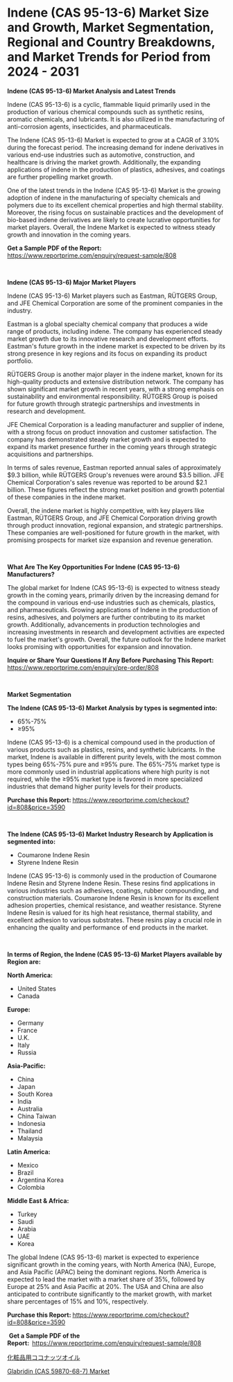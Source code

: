 <p><h1>Indene (CAS 95-13-6) Market Size and Growth, Market Segmentation, Regional and Country Breakdowns, and Market Trends for Period from 2024 -  2031</h1></p><p><strong>Indene (CAS 95-13-6) Market Analysis and Latest Trends</strong></p>
<p><p>Indene (CAS 95-13-6) is a cyclic, flammable liquid primarily used in the production of various chemical compounds such as synthetic resins, aromatic chemicals, and lubricants. It is also utilized in the manufacturing of anti-corrosion agents, insecticides, and pharmaceuticals.</p><p>The Indene (CAS 95-13-6) Market is expected to grow at a CAGR of 3.10% during the forecast period. The increasing demand for indene derivatives in various end-use industries such as automotive, construction, and healthcare is driving the market growth. Additionally, the expanding applications of indene in the production of plastics, adhesives, and coatings are further propelling market growth.</p><p>One of the latest trends in the Indene (CAS 95-13-6) Market is the growing adoption of indene in the manufacturing of specialty chemicals and polymers due to its excellent chemical properties and high thermal stability. Moreover, the rising focus on sustainable practices and the development of bio-based indene derivatives are likely to create lucrative opportunities for market players. Overall, the Indene Market is expected to witness steady growth and innovation in the coming years.</p></p>
<p><strong>Get a Sample PDF of the Report:&nbsp;</strong> <a href="https://www.reportprime.com/enquiry/request-sample/808">https://www.reportprime.com/enquiry/request-sample/808</a></p>
<p>&nbsp;</p>
<p><strong>Indene (CAS 95-13-6) Major Market Players</strong></p>
<p><p>Indene (CAS 95-13-6) Market players such as Eastman, RÜTGERS Group, and JFE Chemical Corporation are some of the prominent companies in the industry. </p><p>Eastman is a global specialty chemical company that produces a wide range of products, including indene. The company has experienced steady market growth due to its innovative research and development efforts. Eastman's future growth in the indene market is expected to be driven by its strong presence in key regions and its focus on expanding its product portfolio.</p><p>RÜTGERS Group is another major player in the indene market, known for its high-quality products and extensive distribution network. The company has shown significant market growth in recent years, with a strong emphasis on sustainability and environmental responsibility. RÜTGERS Group is poised for future growth through strategic partnerships and investments in research and development.</p><p>JFE Chemical Corporation is a leading manufacturer and supplier of indene, with a strong focus on product innovation and customer satisfaction. The company has demonstrated steady market growth and is expected to expand its market presence further in the coming years through strategic acquisitions and partnerships.</p><p>In terms of sales revenue, Eastman reported annual sales of approximately $9.3 billion, while RÜTGERS Group's revenues were around $3.5 billion. JFE Chemical Corporation's sales revenue was reported to be around $2.1 billion. These figures reflect the strong market position and growth potential of these companies in the indene market.</p><p>Overall, the indene market is highly competitive, with key players like Eastman, RÜTGERS Group, and JFE Chemical Corporation driving growth through product innovation, regional expansion, and strategic partnerships. These companies are well-positioned for future growth in the market, with promising prospects for market size expansion and revenue generation.</p></p>
<p>&nbsp;</p>
<p><strong>What Are The Key Opportunities For Indene (CAS 95-13-6) Manufacturers?</strong></p>
<p><p>The global market for Indene (CAS 95-13-6) is expected to witness steady growth in the coming years, primarily driven by the increasing demand for the compound in various end-use industries such as chemicals, plastics, and pharmaceuticals. Growing applications of Indene in the production of resins, adhesives, and polymers are further contributing to its market growth. Additionally, advancements in production technologies and increasing investments in research and development activities are expected to fuel the market's growth. Overall, the future outlook for the Indene market looks promising with opportunities for expansion and innovation.</p></p>
<p><strong>Inquire or Share Your Questions If Any Before Purchasing This Report:</strong> <a href="https://www.reportprime.com/enquiry/pre-order/808">https://www.reportprime.com/enquiry/pre-order/808</a></p>
<p>&nbsp;</p>
<p><strong>Market Segmentation</strong></p>
<p><strong>The Indene (CAS 95-13-6) Market Analysis by types is segmented into:</strong></p>
<p><ul><li>65%-75%</li><li>≥95%</li></ul></p>
<p><p>Indene (CAS 95-13-6) is a chemical compound used in the production of various products such as plastics, resins, and synthetic lubricants. In the market, Indene is available in different purity levels, with the most common types being 65%-75% pure and ≥95% pure. The 65%-75% market type is more commonly used in industrial applications where high purity is not required, while the ≥95% market type is favored in more specialized industries that demand higher purity levels for their products.</p></p>
<p><strong>Purchase this Report:&nbsp;</strong><a href="https://www.reportprime.com/checkout?id=808&price=3590">https://www.reportprime.com/checkout?id=808&price=3590</a></p>
<p>&nbsp;</p>
<p><strong>The Indene (CAS 95-13-6) Market Industry Research by Application is segmented into:</strong></p>
<p><ul><li>Coumarone Indene Resin</li><li>Styrene Indene Resin</li></ul></p>
<p><p>Indene (CAS 95-13-6) is commonly used in the production of Coumarone Indene Resin and Styrene Indene Resin. These resins find applications in various industries such as adhesives, coatings, rubber compounding, and construction materials. Coumarone Indene Resin is known for its excellent adhesion properties, chemical resistance, and weather resistance. Styrene Indene Resin is valued for its high heat resistance, thermal stability, and excellent adhesion to various substrates. These resins play a crucial role in enhancing the quality and performance of end products in the market.</p></p>
<p>&nbsp;</p>
<p><strong>In terms of Region, the Indene (CAS 95-13-6) Market Players available by Region are:</strong></p>
<p>
    <p> <strong> North America: </strong>
        <ul>
            <li>United States</li>
            <li>Canada</li>
        </ul>
        </p> 
    <p> <strong> Europe: </strong>
        <ul>
            <li>Germany</li>
            <li>France</li>
            <li>U.K.</li>
            <li>Italy</li>
            <li>Russia</li>
        </ul>
        </p> 
    <p> <strong> Asia-Pacific: </strong>
        <ul>
            <li>China</li>
            <li>Japan</li>
            <li>South Korea</li>
            <li>India</li>
            <li>Australia</li>
            <li>China Taiwan</li>
            <li>Indonesia</li>
            <li>Thailand</li>
            <li>Malaysia</li>
        </ul>
        </p> 
    <p> <strong> Latin America: </strong>
        <ul>
            <li>Mexico</li>
            <li>Brazil</li>
            <li>Argentina Korea</li>
            <li>Colombia</li>
        </ul>
        </p> 
    <p> <strong> Middle East & Africa: </strong>
        <ul>
            <li>Turkey</li>
            <li>Saudi</li>
            <li>Arabia</li>
            <li>UAE</li>
            <li>Korea</li>
        </ul>
    </p>
    </p>
<p><p>The global Indene (CAS 95-13-6) market is expected to experience significant growth in the coming years, with North America (NA), Europe, and Asia Pacific (APAC) being the dominant regions. North America is expected to lead the market with a market share of 35%, followed by Europe at 25% and Asia Pacific at 20%. The USA and China are also anticipated to contribute significantly to the market growth, with market share percentages of 15% and 10%, respectively.</p></p>
<p><strong>Purchase this Report: </strong><a href="https://www.reportprime.com/checkout?id=808&price=3590">https://www.reportprime.com/checkout?id=808&price=3590</a></p>
<p>&nbsp;<strong>Get a Sample PDF of the Report:&nbsp;&nbsp;</strong><a href="https://www.reportprime.com/enquiry/request-sample/808">https://www.reportprime.com/enquiry/request-sample/808</a></p>
<p><strong></strong></p>
<p><p><a href="https://github.com/mohamedbakry57/Market-Research-Report-List-3/blob/main/35190442644.md">化粧品用ココナッツオイル</a></p><p><a href="https://github.com/JameTravis/Market-Research-Report-List-4/blob/main/glabridin-cas-59870-68-7-market.md">Glabridin (CAS 59870-68-7) Market</a></p></p>